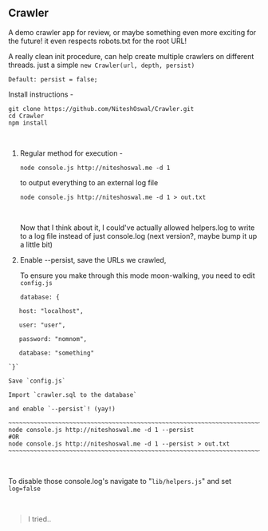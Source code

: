 Crawler
-------

A demo crawler app for review, or maybe something even more exciting for the
future! it even respects robots.txt for the root URL!

A really clean init procedure, can help create multiple crawlers on different
threads. just a simple `new Crawler(url, depth, persist)`

`Default: persist = false;`

Install instructions -

~~~~~~~~~~~~~~~~~~~~~~~~~~~~~~~~~~~~~~~~~~~~~~~~~~~~~~~~~~~~~~~~~~~~~~~~~~~~~~~~
git clone https://github.com/NiteshOswal/Crawler.git
cd Crawler
npm install
~~~~~~~~~~~~~~~~~~~~~~~~~~~~~~~~~~~~~~~~~~~~~~~~~~~~~~~~~~~~~~~~~~~~~~~~~~~~~~~~

 

1.  Regular method for execution -

    ~~~~~~~~~~~~~~~~~~~~~~~~~~~~~~~~~~~~~~~~~~~~~~~~~~~~~~~~~~~~~~~~~~~~~~~~~~~~
    node console.js http://niteshoswal.me -d 1
    ~~~~~~~~~~~~~~~~~~~~~~~~~~~~~~~~~~~~~~~~~~~~~~~~~~~~~~~~~~~~~~~~~~~~~~~~~~~~

    to output everything to an external log file

    ~~~~~~~~~~~~~~~~~~~~~~~~~~~~~~~~~~~~~~~~~~~~~~~~~~~~~~~~~~~~~~~~~~~~~~~~~~~~
    node console.js http://niteshoswal.me -d 1 > out.txt
    ~~~~~~~~~~~~~~~~~~~~~~~~~~~~~~~~~~~~~~~~~~~~~~~~~~~~~~~~~~~~~~~~~~~~~~~~~~~~

     

    Now that I think about it, I could've actually allowed helpers.log to write
    to a log file instead of just console.log (next version?, maybe bump it up a
    little bit)

2.  Enable --persist, save the URLs we crawled,

    To ensure you make through this mode moon-walking, you need to edit
    `config.js`

    `database: {`

`	host: "localhost",`

`	user: "user",`

`	password: "nomnom",`

`	database: "something"`

    `}`

    Save `config.js`

    Import `crawler.sql to the database`

    and enable `--persist`! (yay!)

    ~~~~~~~~~~~~~~~~~~~~~~~~~~~~~~~~~~~~~~~~~~~~~~~~~~~~~~~~~~~~~~~~~~~~~~~~~~~~
    node console.js http://niteshoswal.me -d 1 --persist
    #OR
    node console.js http://niteshoswal.me -d 1 --persist > out.txt
    ~~~~~~~~~~~~~~~~~~~~~~~~~~~~~~~~~~~~~~~~~~~~~~~~~~~~~~~~~~~~~~~~~~~~~~~~~~~~

 

To disable those console.log's navigate to "`lib/helpers.js`" and set
`log=false`

 

>   I tried..
